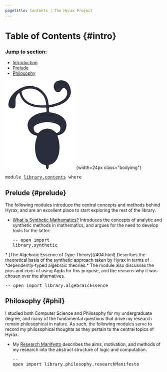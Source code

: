 ```yaml
---
pagetitle: Contents | The Hyrax Project
---
```


# Table of Contents {#intro}

<nav class="contents">

### Jump to section:

* [Introduction](#intro)
* [Prelude](#prelude)
* [Philosophy](#phil)

![](/img/decotwo2.png){width=24px class="bodyimg"}

</nav>

<pre class="Agda"><a id="264" class="Keyword">module</a> <a id="271" href="library.contents.html" class="Module">library.contents</a> <a id="288" class="Keyword">where</a>
</pre>
## Prelude {#prelude}

The following modules introduce the central concepts and methods behind Hyrax, and are an excellent place to start exploring the rest of the library.

* [What is Synthetic Mathematics?](/404.html) Introduces the concepts of analytic and synthetic methods in mathematics, and argues for the need to develop tools for the latter: <pre class="Agda"><a id="658" class="Comment">-- open import library.synthetic</a>
</pre>
* [The Algebraic Essence of Type Theory](/404.html) Describes the theoretical basis of the synthetic approach taken by Hyrax in terms of *dependently-typed algebraic theories.* The module also discusses the pros and cons of using Agda for this purpose, and the reasons why it was chosen over the alternatives. <pre class="Agda"><a id="1015" class="Comment">-- open import library.algebraicEssence</a>
</pre>

## Philosophy {#phil}

I studied both Computer Science and Philosophy for my undergraduate degree, and many of the fundamental questions that drive my research remain philosophical in nature. As such, the following modules serve to record my philosophical thoughts as they pertain to the central topics of Hyrax.

* My [Research Manifesto](/404.html) describes the aims, motivation, and methods of my research into the abstract structure of logic and computation. <pre class="Agda"><a id="1534" class="Comment">-- open import library.philosophy.researchManifesto</a>
</pre>